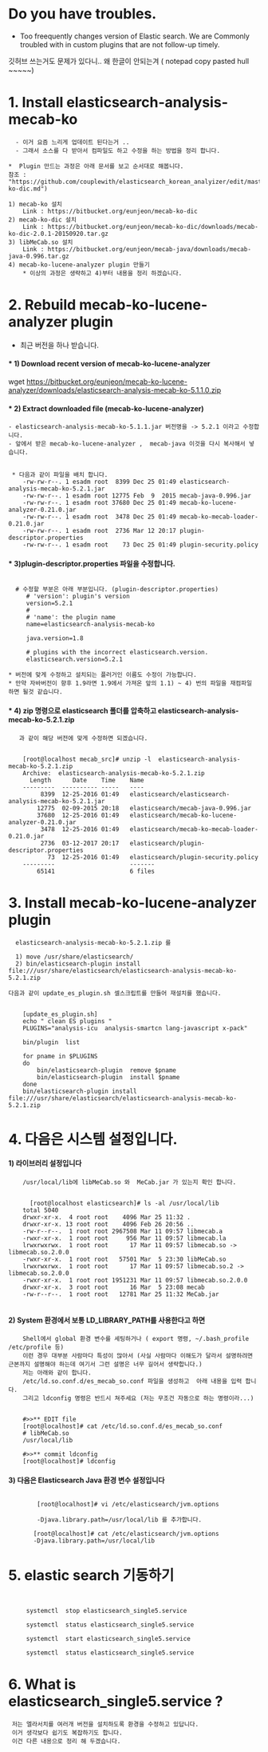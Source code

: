 
  # Do you have troubles.

  * Too freequently changes version of  Elastic search.
    We are Commonly troubled with in custom plugins that are not follow-up timely.

   깃허브 쓰는거도 문제가 있다니..
    왜 한글이 안되는겨 ( notepad copy pasted hull    ~~~~~)
	
	
	
# 1. Install elasticsearch-analysis-mecab-ko
	  - 이거 요즘 느리게 업데이트 된다는거 ..
	  - 그래서 소스를 다 받아서 컴파일도 하고 수정을 하는 방법을 정리 합니다.
  
    *  Plugin 만드는 과정은 아래 문서를 보고 순서대로 해봅니다.
    참조 : "https://github.com/couplewith/elasticsearch_korean_analyizer/edit/master/README.1.install_mecab-ko-dic.md")
	 
    1) mecab-ko 설치
        Link : https://bitbucket.org/eunjeon/mecab-ko-dic
    2) mecab-ko-dic 설치
        Link : https://bitbucket.org/eunjeon/mecab-ko-dic/downloads/mecab-ko-dic-2.0.1-20150920.tar.gz
    3) libMeCab.so 설치
        Link : https://bitbucket.org/eunjeon/mecab-java/downloads/mecab-java-0.996.tar.gz  
    4) mecab-ko-lucene-analyzer plugin 만들기
        * 이상의 과정은 생략하고 4)부터 내용을 정리 하겠습니다.


# 2. Rebuild mecab-ko-lucene-analyzer plugin	  

   - 최근 버전을 하나 받습니다.
	
####	* 1) Download recent version of mecab-ko-lucene-analyzer
   wget https://bitbucket.org/eunjeon/mecab-ko-lucene-analyzer/downloads/elasticsearch-analysis-mecab-ko-5.1.1.0.zip

  
####  * 2) Extract downloaded file (mecab-ko-lucene-analyzer)

    - elasticsearch-analysis-mecab-ko-5.1.1.jar 버전명을 -> 5.2.1 이라고 수정합니다.
    - 앞에서 받은 mecab-ko-lucene-analyzer ,  mecab-java 이것을 다시 복사해서 넣습니다.
 

<pre><code>
 * 다음과 같이 파일을 배치 합니다.
	-rw-rw-r--. 1 esadm root  8399 Dec 25 01:49 elasticsearch-analysis-mecab-ko-5.2.1.jar
	-rw-rw-r--. 1 esadm root 12775 Feb  9  2015 mecab-java-0.996.jar
	-rw-rw-r--. 1 esadm root 37680 Dec 25 01:49 mecab-ko-lucene-analyzer-0.21.0.jar
	-rw-rw-r--. 1 esadm root  3478 Dec 25 01:49 mecab-ko-mecab-loader-0.21.0.jar
	-rw-rw-r--. 1 esadm root  2736 Mar 12 20:17 plugin-descriptor.properties
	-rw-rw-r--. 1 esadm root    73 Dec 25 01:49 plugin-security.policy
</code></pre>


#### * 3)plugin-descriptor.properties 파일을 수정합니다.
	   
	 
<pre><code>
  # 수정할 부분은 아래 부분입니다. (plugin-descriptor.properties)
	 # 'version': plugin's version
	 version=5.2.1
	 #
	 # 'name': the plugin name
	 name=elasticsearch-analysis-mecab-ko

	 java.version=1.8

	 # plugins with the incorrect elasticsearch.version.
	 elasticsearch.version=5.2.1
</code></pre>

	* 버전에 맞게 수정하고 설치되는 플러거인 이름도 수정이 가능합니다.	
    * 만약 자바버전이 향후 1.9라면 1.9에서 가져온 앞의 1.1) ~ 4) 번의 파일을 재컴파일 하면 될것 같습니다.



#### * 4) zip 명령으로 elasticsearch 폴더를 압축하고 elasticsearch-analysis-mecab-ko-5.2.1.zip 
	   과 같이 해당 버전에 맞게 수정하면 되겠습니다.

<pre><code>	
	[root@localhost mecab_src]# unzip -l  elasticsearch-analysis-mecab-ko-5.2.1.zip
	Archive:  elasticsearch-analysis-mecab-ko-5.2.1.zip
	  Length      Date    Time    Name
	---------  ---------- -----   ----
		 8399  12-25-2016 01:49   elasticsearch/elasticsearch-analysis-mecab-ko-5.2.1.jar
		12775  02-09-2015 20:18   elasticsearch/mecab-java-0.996.jar
		37680  12-25-2016 01:49   elasticsearch/mecab-ko-lucene-analyzer-0.21.0.jar
		 3478  12-25-2016 01:49   elasticsearch/mecab-ko-mecab-loader-0.21.0.jar
		 2736  03-12-2017 20:17   elasticsearch/plugin-descriptor.properties
		   73  12-25-2016 01:49   elasticsearch/plugin-security.policy
	---------                     -------
		65141                     6 files
</code></pre>	


# 3. Install mecab-ko-lucene-analyzer plugin	  
      elasticsearch-analysis-mecab-ko-5.2.1.zip 를 
	  
	  1) move /usr/share/elasticsearch/
	  2) bin/elasticsearch-plugin install file:///usr/share/elasticsearch/elasticsearch-analysis-mecab-ko-5.2.1.zip
	  
	다음과 같이 update_es_plugin.sh 셀스크립트를 만들어 재설치를 했습니다.

<pre><code>	
	[update_es_plugin.sh]
	echo " clean ES plugins "
	PLUGINS="analysis-icu  analysis-smartcn lang-javascript x-pack"

	bin/plugin  list

	for pname in $PLUGINS
	do
		bin/elasticsearch-plugin  remove $pname
		bin/elasticsearch-plugin  install $pname
	done
	bin/elasticsearch-plugin install file:///usr/share/elasticsearch/elasticsearch-analysis-mecab-ko-5.2.1.zip
</code></pre>



# 4. 다음은 시스템 설정입니다.

####  1) 라이브러리 설정입니다
	    /usr/local/lib에 libMeCab.so 와  MeCab.jar 가 있는지 확인 합니다.

<pre><code>			
	  [root@localhost elasticsearch]# ls -al /usr/local/lib
	total 5040
	drwxr-xr-x.  4 root root    4096 Mar 25 11:32 .
	drwxr-xr-x. 13 root root    4096 Feb 26 20:56 ..
	-rw-r--r--.  1 root root 2967508 Mar 11 09:57 libmecab.a
	-rwxr-xr-x.  1 root root     956 Mar 11 09:57 libmecab.la
	lrwxrwxrwx.  1 root root      17 Mar 11 09:57 libmecab.so -> libmecab.so.2.0.0
	-rwxr-xr-x.  1 root root   57501 Mar  5 23:30 libMeCab.so
	lrwxrwxrwx.  1 root root      17 Mar 11 09:57 libmecab.so.2 -> libmecab.so.2.0.0
	-rwxr-xr-x.  1 root root 1951231 Mar 11 09:57 libmecab.so.2.0.0
	drwxr-xr-x.  3 root root      16 Mar  5 23:08 mecab
	-rw-r--r--.  1 root root   12781 Mar 25 11:32 MeCab.jar
 </code></pre>


#### 2) System 환경에서 보통 LD_LIBRARY_PATH를 사용한다고 하면
	    Shell에서 global 환경 변수를 세팅하거나 ( export 명령, ~/.bash_profile /etc/profile 등)
		이런 경우 대부분 사람마다 특성이 많아서 (사실 사람마다 이해도가 달라서 설명하려면 근본까지 설명해야 하는데 여기서 그런 설명은 너무 길어서 생략합니다.)
		저는 아래와 같이 합니다.
		/etc/ld.so.conf.d/es_mecab_so.conf 파일을 생성하고  아래 내용을 입력 합니다.
		그리고 ldconfig 명령은 반드시 쳐주세요 (저는 무조건 자동으로 하는 명령이라...)

<pre><code>		
	#>>** EDIT file
	[root@localhost]# cat /etc/ld.so.conf.d/es_mecab_so.conf
	# libMeCab.so
	/usr/local/lib

	#>>** commit ldconfig
	[root@localhost]# ldconfig
</code></pre>



#### 3) 다음은 Elasticsearch Java 환경 변수 설정입니다 

<pre><code>	
	    [root@localhost]# vi /etc/elasticsearch/jvm.options
		 
	    -Djava.library.path=/usr/local/lib 를 추가합니다.
	   
	   [root@localhost]# cat /etc/elasticsearch/jvm.options
	   -Djava.library.path=/usr/local/lib
</code></pre>	   


  
# 5. elastic search  기동하기

<pre><code>	

	 systemctl  stop elasticsearch_single5.service

	 systemctl  status elasticsearch_single5.service

	 systemctl  start elasticsearch_single5.service

	 systemctl  status elasticsearch_single5.service
</code></pre>	   



# 6. What is elasticsearch_single5.service ?
     저는 엘라서치를 여러개 버전을 설치하도록 환경을 수정하고 있답니다.
	 이거 생각보다 쉽기도 복잡하기도 합니다.
	 이건 다른 내용으로 정리 해 두겠습니다.
   
